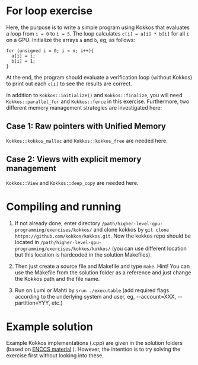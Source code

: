 # For loop exercise

Here, the purpose is to write a simple program using Kokkos that evaluates a loop from `i = 0` to `ì = 5`. The loop calculates `c[i] = a[i] * b[i]` for all `i` on a GPU. Initialize the arrays `a` and `b`, eg, as follows:
```
for (unsigned i = 0; i < n; i++){
  a[i] = i;
  b[i] = 1;
}
```
At the end, the program should evaluate a verification loop (without Kokkos) to print out each `c[i]` to see the results are correct. 

In addition to `Kokkos::initialize()` and `Kokkos::finalize`, you will need `Kokkos::parallel_for` and `Kokkos::fence` in this exercise. Furthermore, two different memory management strategies are investigated here:

## Case 1: Raw pointers with Unified Memory
`Kokkos::kokkos_malloc` and `Kokkos::kokkos_free` are needed here.

## Case 2: Views with explicit memory management
`Kokkos::View` and `Kokkos::deep_copy` are needed here.


# Compiling and running
1. If not already done, enter directory `/path/higher-level-gpu-programming/exercises/kokkos/` and clone kokkos by `git clone https://github.com/kokkos/kokkos.git`. Now the kokkos repo should be located in `/path/higher-level-gpu-programming/exercises/kokkos/kokkos/` (you can use different location but this location is hardcoded in the solution Makefiles).

2. Then just create a source file and Makefile and type `make`. Hint! You can use the Makefile from the solution folder as a reference and just change the Kokkos path and the file name.

3. Run on Lumi or Mahti by `srun ./executable` (add required flags according to the underlying system and user, eg, --account=XXX, --partition=YYY, etc.)

# Example solution
Example Kokkos implementations (.cpp) are given in the solution folders (based on [ENCCS material](https://enccs.github.io/gpu-programming/10-portable-kernel-models/) ). However, the intention is to try solving the exercise first without looking into these.
